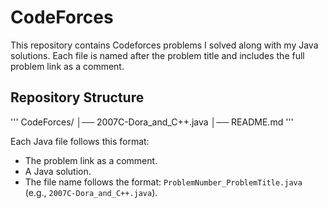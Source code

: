 # CodeForces


This repository contains Codeforces problems I solved along with my Java solutions. Each file is named after the problem title and includes the full problem link as a comment.



## Repository Structure

''' CodeForces/
│──  2007C-Dora_and_C++.java
│──  README.md
'''

Each Java file follows this format:

- The problem link as a comment.
- A Java solution.
- The file name follows the format: `ProblemNumber_ProblemTitle.java` (e.g., `2007C-Dora_and_C++.java`).

